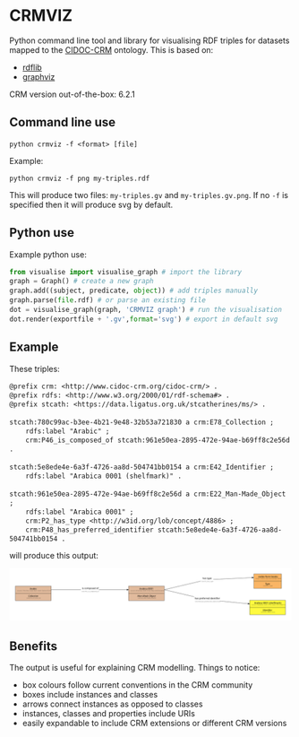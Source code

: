 # CRMVIZ
Python command line tool and library for visualising RDF triples for datasets mapped to the [CIDOC-CRM](http://www.cidoc-crm.org/) ontology. This is based on:

* [rdflib](https://rdflib.readthedocs.io/en/stable/)
* [graphviz](https://pypi.org/project/graphviz/)

CRM version out-of-the-box: 6.2.1

## Command line use

```commandline
python crmviz -f <format> [file]
```

Example:

```commandline
python crmviz -f png my-triples.rdf
```
This will produce two files: `my-triples.gv` and `my-triples.gv.png`. If no `-f` is specified then it will produce svg by default.

## Python use 

Example python use:

```python
from visualise import visualise_graph # import the library
graph = Graph() # create a new graph
graph.add((subject, predicate, object)) # add triples manually 
graph.parse(file.rdf) # or parse an existing file
dot = visualise_graph(graph, 'CRMVIZ graph') # run the visualisation
dot.render(exportfile + '.gv',format='svg') # export in default svg
```

## Example

These triples:

```
@prefix crm: <http://www.cidoc-crm.org/cidoc-crm/> .
@prefix rdfs: <http://www.w3.org/2000/01/rdf-schema#> .
@prefix stcath: <https://data.ligatus.org.uk/stcatherines/ms/> .

stcath:780c99ac-b3ee-4b21-9e48-32b53a721830 a crm:E78_Collection ;
    rdfs:label "Arabic" ;
    crm:P46_is_composed_of stcath:961e50ea-2895-472e-94ae-b69ff8c2e56d .

stcath:5e8ede4e-6a3f-4726-aa8d-504741bb0154 a crm:E42_Identifier ;
    rdfs:label "Arabica 0001 (shelfmark)" .

stcath:961e50ea-2895-472e-94ae-b69ff8c2e56d a crm:E22_Man-Made_Object ;
    rdfs:label "Arabica 0001" ;
    crm:P2_has_type <http://w3id.org/lob/concept/4886> ;
    crm:P48_has_preferred_identifier stcath:5e8ede4e-6a3f-4726-aa8d-504741bb0154 .
```

will produce this output:

![Rendered triples](./mss.gv.svg)

## Benefits

The output is useful for explaining CRM modelling. Things to notice:

* box colours follow current conventions in the CRM community
* boxes include instances and classes
* arrows connect instances as opposed to classes
* instances, classes and properties include URIs
* easily expandable to include CRM extensions or different CRM versions